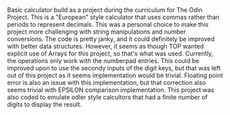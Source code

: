 Basic calculator build as a project during the curriculum for The Odin Project.
This is a "European" style calculator that uses commas rather than periods to represent decimals. This was a personal choice to make this project more challenging with string manipulations and number conversions.
The code is pretty janky, and it could definitely be improved with better data structures. However, it seems as though TOP wanted explicit use of Arrays for this project, so that's what was used.
Currently, the operations only work with the numberpad entries. This could be improved upon to use the secondy inputs of the digit keys, but that was left out of this project as it seems implementation would be trivial.
Floating point error is also an issue with this implementation, but that correction also seems trivial with EPSILON comparison implementation.
This project was also coded to emulate odler style calcultors that had a finite number of digits to display the result.